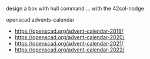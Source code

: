 design a box with hull command ... with the 42sol-nodge 

openscad advents-calendar
- https://openscad.org/advent-calendar-2019/
- https://openscad.org/advent-calendar-2020/
- https://openscad.org/advent-calendar-2021/
- https://openscad.org/advent-calendar-2022/
